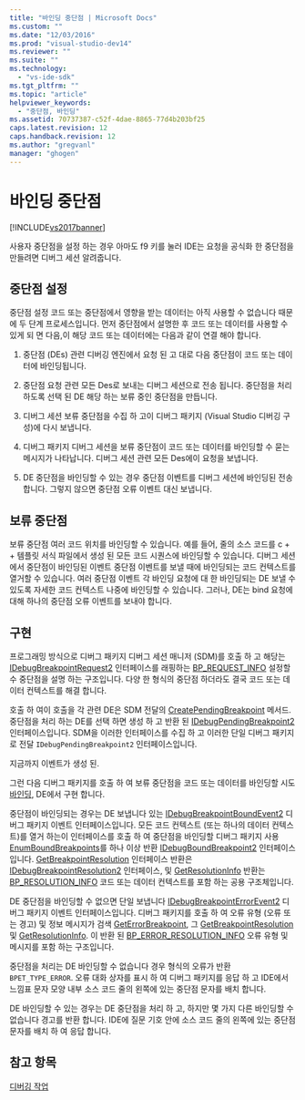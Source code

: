 ```yaml
---
title: "바인딩 중단점 | Microsoft Docs"
ms.custom: ""
ms.date: "12/03/2016"
ms.prod: "visual-studio-dev14"
ms.reviewer: ""
ms.suite: ""
ms.technology: 
  - "vs-ide-sdk"
ms.tgt_pltfrm: ""
ms.topic: "article"
helpviewer_keywords: 
  - "중단점, 바인딩"
ms.assetid: 70737387-c52f-4dae-8865-77d4b203bf25
caps.latest.revision: 12
caps.handback.revision: 12
ms.author: "gregvanl"
manager: "ghogen"
---
```

# 바인딩 중단점
[!INCLUDE[vs2017banner](../../code-quality/includes/vs2017banner.md)]

사용자 중단점을 설정 하는 경우 아마도 f9 키를 눌러 IDE는 요청을 공식화 한 중단점을 만들려면 디버그 세션 알려줍니다.  
  
## 중단점 설정  
 중단점 설정 코드 또는 중단점에서 영향을 받는 데이터는 아직 사용할 수 없습니다 때문에 두 단계 프로세스입니다.  먼저 중단점에서 설명한 후 코드 또는 데이터를 사용할 수 있게 되 면 다음,이 해당 코드 또는 데이터에는 다음과 같이 연결 해야 합니다.  
  
1.  중단점 \(DEs\) 관련 디버깅 엔진에서 요청 된 고 대로 다음 중단점이 코드 또는 데이터에 바인딩됩니다.  
  
2.  중단점 요청 관련 모든 Des로 보내는 디버그 세션으로 전송 됩니다.  중단점을 처리 하도록 선택 된 DE 해당 하는 보류 중인 중단점을 만듭니다.  
  
3.  디버그 세션 보류 중단점을 수집 하 고이 디버그 패키지 \(Visual Studio 디버깅 구성\)에 다시 보냅니다.  
  
4.  디버그 패키지 디버그 세션을 보류 중단점이 코드 또는 데이터를 바인딩할 수 묻는 메시지가 나타납니다.  디버그 세션 관련 모든 Des에이 요청을 보냅니다.  
  
5.  DE 중단점을 바인딩할 수 있는 경우 중단점 이벤트를 디버그 세션에 바인딩된 전송 합니다.  그렇지 않으면 중단점 오류 이벤트 대신 보냅니다.  
  
## 보류 중단점  
 보류 중단점 여러 코드 위치를 바인딩할 수 있습니다.  예를 들어, 줄의 소스 코드를 c \+ \+ 템플릿 서식 파일에서 생성 된 모든 코드 시퀀스에 바인딩할 수 있습니다.  디버그 세션에서 중단점이 바인딩된 이벤트 중단점 이벤트를 보낼 때에 바인딩되는 코드 컨텍스트를 열거할 수 있습니다.  여러 중단점 이벤트 각 바인딩 요청에 대 한 바인딩되는 DE 보낼 수 있도록 자세한 코드 컨텍스트 나중에 바인딩할 수 있습니다.  그러나, DE는 bind 요청에 대해 하나의 중단점 오류 이벤트를 보내야 합니다.  
  
## 구현  
 프로그래밍 방식으로 디버그 패키지 디버그 세션 매니저 \(SDM\)를 호출 하 고 해당는 [IDebugBreakpointRequest2](../../extensibility/debugger/reference/idebugbreakpointrequest2.md) 인터페이스를 래핑하는 [BP\_REQUEST\_INFO](../../extensibility/debugger/reference/bp-request-info.md) 설정할 수 중단점을 설명 하는 구조입니다.  다양 한 형식의 중단점 하더라도 결국 코드 또는 데이터 컨텍스트를 해결 합니다.  
  
 호출 하 여이 호출을 각 관련 DE은 SDM 전달의 [CreatePendingBreakpoint](../../extensibility/debugger/reference/idebugengine2-creatependingbreakpoint.md) 메서드.  중단점을 처리 하는 DE를 선택 하면 생성 하 고 반환 된 [IDebugPendingBreakpoint2](../../extensibility/debugger/reference/idebugpendingbreakpoint2.md) 인터페이스입니다.  SDM을 이러한 인터페이스를 수집 하 고 이러한 단일 디버그 패키지로 전달 `IDebugPendingBreakpoint2` 인터페이스입니다.  
  
 지금까지 이벤트가 생성 된.  
  
 그런 다음 디버그 패키지를 호출 하 여 보류 중단점을 코드 또는 데이터를 바인딩할 시도 [바인딩](../../extensibility/debugger/reference/idebugpendingbreakpoint2-bind.md), DE에서 구현 합니다.  
  
 중단점이 바인딩되는 경우는 DE 보냅니다 있는 [IDebugBreakpointBoundEvent2](../../extensibility/debugger/reference/idebugbreakpointboundevent2.md) 디버그 패키지 이벤트 인터페이스입니다.  모든 코드 컨텍스트 \(또는 하나의 데이터 컨텍스트\)를 열거 하는이 인터페이스를 호출 하 여 중단점을 바인딩할 디버그 패키지 사용 [EnumBoundBreakpoints](../../extensibility/debugger/reference/idebugbreakpointboundevent2-enumboundbreakpoints.md)를 하나 이상 반환 [IDebugBoundBreakpoint2](../../extensibility/debugger/reference/idebugboundbreakpoint2.md) 인터페이스입니다.  [GetBreakpointResolution](../../extensibility/debugger/reference/idebugboundbreakpoint2-getbreakpointresolution.md) 인터페이스 반환은 [IDebugBreakpointResolution2](../../extensibility/debugger/reference/idebugbreakpointresolution2.md) 인터페이스, 및 [GetResolutionInfo](../../extensibility/debugger/reference/idebugbreakpointresolution2-getresolutioninfo.md) 반환는 [BP\_RESOLUTION\_INFO](../../extensibility/debugger/reference/bp-resolution-info.md) 코드 또는 데이터 컨텍스트를 포함 하는 공용 구조체입니다.  
  
 DE 중단점을 바인딩할 수 없으면 단일 보냅니다 [IDebugBreakpointErrorEvent2](../../extensibility/debugger/reference/idebugbreakpointerrorevent2.md) 디버그 패키지 이벤트 인터페이스입니다.  디버그 패키지를 호출 하 여 오류 유형 \(오류 또는 경고\) 및 정보 메시지가 검색 [GetErrorBreakpoint](../../extensibility/debugger/reference/idebugbreakpointerrorevent2-geterrorbreakpoint.md), 그 [GetBreakpointResolution](../../extensibility/debugger/reference/idebugerrorbreakpoint2-getbreakpointresolution.md) 및 [GetResolutionInfo](../../extensibility/debugger/reference/idebugerrorbreakpointresolution2-getresolutioninfo.md).  이 반환 된 [BP\_ERROR\_RESOLUTION\_INFO](../../extensibility/debugger/reference/bp-error-resolution-info.md) 오류 유형 및 메시지를 포함 하는 구조입니다.  
  
 중단점을 처리는 DE 바인딩할 수 없습니다 경우 형식의 오류가 반환 `BPET_TYPE_ERROR`.  오류 대화 상자를 표시 하 여 디버그 패키지를 응답 하 고 IDE에서 느낌표 문자 모양 내부 소스 코드 줄의 왼쪽에 있는 중단점 문자를 배치 합니다.  
  
 DE 바인딩할 수 있는 경우는 DE 중단점을 처리 하 고, 하지만 몇 가지 다른 바인딩할 수 없습니다 경고를 반환 합니다.  IDE에 질문 기호 안에 소스 코드 줄의 왼쪽에 있는 중단점 문자를 배치 하 여 응답 합니다.  
  
## 참고 항목  
 [디버깅 작업](../../extensibility/debugger/debugging-tasks.md)